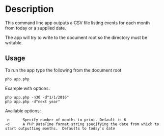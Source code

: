 # Description
This command line app outputs a CSV file listing events for each month from today or a supplied date.

The app will try to write to the document root so the directory must be writable.

## Usage
To run the app type the following from the document root

    php app.php

Example with options:

    php app.php -n30 -d"1/1/2016"
    php app.php -d"next year"

Available options:

    -n      Specify number of months to print. Default is 6
    -d      A PHP DateTime format string specifying the date from which to start outputting months.  Defaults to today's date
